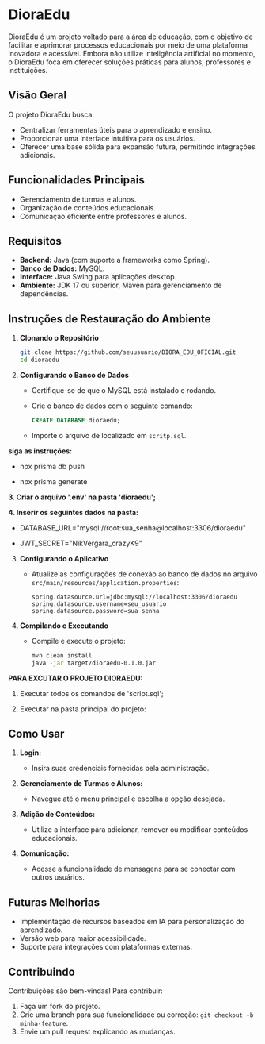 # DioraEdu

DioraEdu é um projeto voltado para a área de educação, com o objetivo de facilitar e aprimorar processos educacionais por meio de uma plataforma inovadora e acessível. Embora não utilize inteligência artificial no momento, o DioraEdu foca em oferecer soluções práticas para alunos, professores e instituições.

## Visão Geral

O projeto DioraEdu busca:

- Centralizar ferramentas úteis para o aprendizado e ensino.
- Proporcionar uma interface intuitiva para os usuários.
- Oferecer uma base sólida para expansão futura, permitindo integrações adicionais.

## Funcionalidades Principais

- Gerenciamento de turmas e alunos.
- Organização de conteúdos educacionais.
- Comunicação eficiente entre professores e alunos.

## Requisitos

- **Backend:** Java (com suporte a frameworks como Spring).
- **Banco de Dados:** MySQL.
- **Interface:** Java Swing para aplicações desktop.
- **Ambiente:** JDK 17 ou superior, Maven para gerenciamento de dependências.

## Instruções de Restauração do Ambiente

1. **Clonando o Repositório**

   ```bash
   git clone https://github.com/seuusuario/DIORA_EDU_OFICIAL.git
   cd dioraedu
   ```

2. **Configurando o Banco de Dados**

   - Certifique-se de que o MySQL está instalado e rodando.
   - Crie o banco de dados com o seguinte comando:

     ```sql
     CREATE DATABASE dioraedu;
     ```

   - Importe o arquivo de localizado em `scritp.sql`.

  **siga as instruções:**
  
  - npx prisma db push

- npx prisma generate

**3. Criar o arquivo '.env' na pasta 'dioraedu';**

**4. Inserir os seguintes dados na pasta:**

- DATABASE_URL="mysql://root:sua_senha@localhost:3306/dioraedu"

- JWT_SECRET="NikVergara_crazyK9"
    
3. **Configurando o Aplicativo**

   - Atualize as configurações de conexão ao banco de dados no arquivo `src/main/resources/application.properties`:

     ```properties
     spring.datasource.url=jdbc:mysql://localhost:3306/dioraedu
     spring.datasource.username=seu_usuario
     spring.datasource.password=sua_senha
     ```

4. **Compilando e Executando**

   - Compile e execute o projeto:

     ```bash
     mvn clean install
     java -jar target/dioraedu-0.1.0.jar
     ```
**PARA EXCUTAR O PROJETO DIORAEDU:**

1. Executar todos os comandos de 'script.sql';

2. Executar na pasta principal do projeto:

## Como Usar

1. **Login:**
   - Insira suas credenciais fornecidas pela administração.

2. **Gerenciamento de Turmas e Alunos:**
   - Navegue até o menu principal e escolha a opção desejada.

3. **Adição de Conteúdos:**
   - Utilize a interface para adicionar, remover ou modificar conteúdos educacionais.

4. **Comunicação:**
   - Acesse a funcionalidade de mensagens para se conectar com outros usuários.

## Futuras Melhorias

- Implementação de recursos baseados em IA para personalização do aprendizado.
- Versão web para maior acessibilidade.
- Suporte para integrações com plataformas externas.

## Contribuindo

Contribuições são bem-vindas! Para contribuir:

1. Faça um fork do projeto.
2. Crie uma branch para sua funcionalidade ou correção: `git checkout -b minha-feature`.
3. Envie um pull request explicando as mudanças.
